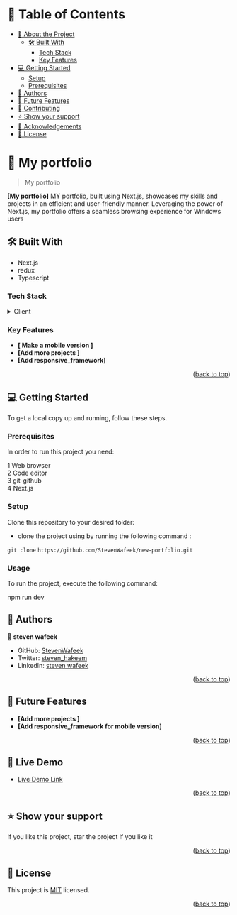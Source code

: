 # 📗 Table of Contents

- [📖 About the Project](#about-project)
  - [🛠 Built With](#built-with)
    - [Tech Stack](#tech-stack)
    - [Key Features](#key-features)
- [💻 Getting Started](#getting-started)
  - [Setup](#setup)
  - [Prerequisites](#prerequisites)
- [👥 Authors](#authors)
- [🔭 Future Features](#future-features)
- [🤝 Contributing](#contributing)
- [⭐️ Show your support](#support)
- [🙏 Acknowledgements](#acknowledgements)
- [📝 License](#license)

<!-- PROJECT DESCRIPTION -->

# 📖 My portfolio <a name="about-project"></a>

> My portfolio

**[My portfolio]** MY portfolio, built using Next.js, showcases my skills and projects in an efficient and user-friendly manner. Leveraging the power of Next.js, my portfolio offers a seamless browsing experience for Windows users

## 🛠 Built With <a name="built-with">

- Next.js
- redux
- Typescript

</a>

### Tech Stack <a name="tech-stack"></a>

<details>
  <summary>Client</summary>
  <ul>
    <li><a href="https://nextjs.org/">
      Next 
     </a></li>
    <li><a href="#">
      Typescript
     </a></li>
  </ul>
</details>

<!-- Features -->

### Key Features <a name="key-features"></a>

- **[ Make a mobile version ]**
- **[Add more projects ]**
- **[Add responsive_framework]**

<p align="right">(<a href="#readme-top">back to top</a>)</p>

<!-- GETTING STARTED -->

## 💻 Getting Started <a name="getting-started"></a>

To get a local copy up and running, follow these steps.

### Prerequisites

In order to run this project you need:

1 Web browser <br>
2 Code editor <br>
3 git-github<br>
4 Next.js<br>

### Setup

Clone this repository to your desired folder:

- clone the project using by running the following command :

`git clone`
`https://github.com/StevenWafeek/new-portfolio.git`

### Usage

To run the project, execute the following command:

npm run dev

<!-- AUTHORS -->

## 👥 Authors <a name="authors"></a>

👤 **steven wafeek**

- GitHub: [StevenWafeek](https://github.com/StevenWafeek)
- Twitter: [steven_hakeem](https://twitter.com/steven_hakeem)
- LinkedIn: [steven wafeek
  ](https://www.linkedin.com/in/steven-wafeek-b629341b6/)

<p align="right">(<a href="#readme-top">back to top</a>)</p>

<!-- FUTURE FEATURES -->

## 🔭 Future Features <a name="future-features"></a>

- **[Add more projects ]**
- **[Add responsive_framework for mobile version]**

<p align="right">(<a href="#readme-top">back to top</a>)</p>

<!-- LIVE DEMO -->

## 🚀 Live Demo <a name="live-demo"></a>

- [Live Demo Link](https://resplendent-donut-ef850a.netlify.app/)

<p align="right">(<a href="#readme-top">back to top</a>)</p>

<!-- SUPPORT -->

## ⭐️ Show your support <a name="support"></a>

If you like this project, star the project if you like it

<p align="right">(<a href="#readme-top">back to top</a>)</p>

<!-- LICENSE -->

## 📝 License <a name="license"></a>

This project is [MIT](./MIT.md) licensed.

<p align="right">(<a href="#readme-top">back to top</a>)</p>
